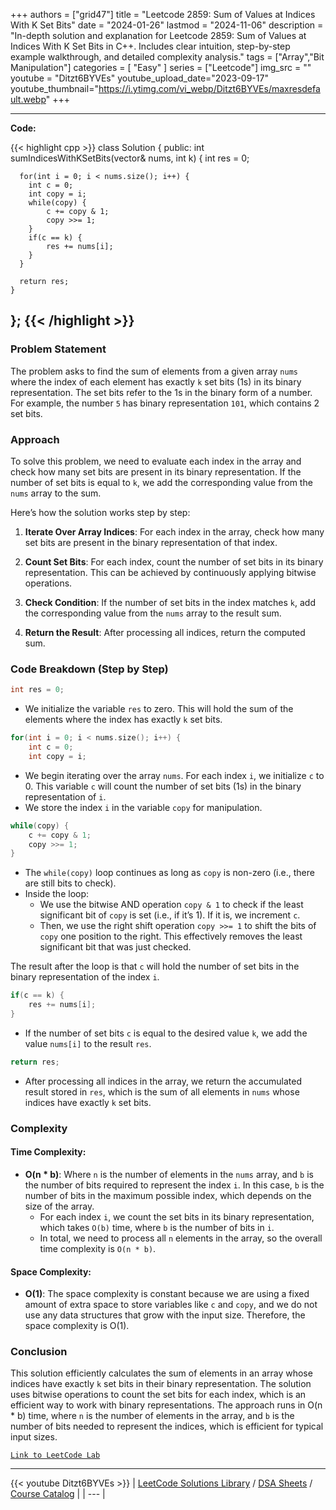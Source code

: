 
+++
authors = ["grid47"]
title = "Leetcode 2859: Sum of Values at Indices With K Set Bits"
date = "2024-01-26"
lastmod = "2024-11-06"
description = "In-depth solution and explanation for Leetcode 2859: Sum of Values at Indices With K Set Bits in C++. Includes clear intuition, step-by-step example walkthrough, and detailed complexity analysis."
tags = ["Array","Bit Manipulation"]
categories = [
    "Easy"
]
series = ["Leetcode"]
img_src = ""
youtube = "Ditzt6BYVEs"
youtube_upload_date="2023-09-17"
youtube_thumbnail="https://i.ytimg.com/vi_webp/Ditzt6BYVEs/maxresdefault.webp"
+++



---
**Code:**

{{< highlight cpp >}}
class Solution {
public:
    int sumIndicesWithKSetBits(vector<int>& nums, int k) {
      int res = 0;

      for(int i = 0; i < nums.size(); i++) {
        int c = 0;
        int copy = i;
        while(copy) {
            c += copy & 1;
            copy >>= 1;
        }
        if(c == k) {
            res += nums[i];
        }
      }

      return res;
    }
};
{{< /highlight >}}
---

### Problem Statement

The problem asks to find the sum of elements from a given array `nums` where the index of each element has exactly `k` set bits (1s) in its binary representation. The set bits refer to the 1s in the binary form of a number. For example, the number `5` has binary representation `101`, which contains 2 set bits.

### Approach

To solve this problem, we need to evaluate each index in the array and check how many set bits are present in its binary representation. If the number of set bits is equal to `k`, we add the corresponding value from the `nums` array to the sum.

Here’s how the solution works step by step:

1. **Iterate Over Array Indices**: For each index in the array, check how many set bits are present in the binary representation of that index.
  
2. **Count Set Bits**: For each index, count the number of set bits in its binary representation. This can be achieved by continuously applying bitwise operations.
  
3. **Check Condition**: If the number of set bits in the index matches `k`, add the corresponding value from the `nums` array to the result sum.

4. **Return the Result**: After processing all indices, return the computed sum.

### Code Breakdown (Step by Step)

```cpp
int res = 0;
```
- We initialize the variable `res` to zero. This will hold the sum of the elements where the index has exactly `k` set bits.

```cpp
for(int i = 0; i < nums.size(); i++) {
    int c = 0;
    int copy = i;
```
- We begin iterating over the array `nums`. For each index `i`, we initialize `c` to 0. This variable `c` will count the number of set bits (1s) in the binary representation of `i`.
- We store the index `i` in the variable `copy` for manipulation.

```cpp
while(copy) {
    c += copy & 1;
    copy >>= 1;
}
```
- The `while(copy)` loop continues as long as `copy` is non-zero (i.e., there are still bits to check).
- Inside the loop:
  - We use the bitwise AND operation `copy & 1` to check if the least significant bit of `copy` is set (i.e., if it’s 1). If it is, we increment `c`.
  - Then, we use the right shift operation `copy >>= 1` to shift the bits of `copy` one position to the right. This effectively removes the least significant bit that was just checked.
  
The result after the loop is that `c` will hold the number of set bits in the binary representation of the index `i`.

```cpp
if(c == k) {
    res += nums[i];
}
```
- If the number of set bits `c` is equal to the desired value `k`, we add the value `nums[i]` to the result `res`.

```cpp
return res;
```
- After processing all indices in the array, we return the accumulated result stored in `res`, which is the sum of all elements in `nums` whose indices have exactly `k` set bits.

### Complexity

#### Time Complexity:
- **O(n * b)**: Where `n` is the number of elements in the `nums` array, and `b` is the number of bits required to represent the index `i`. In this case, `b` is the number of bits in the maximum possible index, which depends on the size of the array.
  - For each index `i`, we count the set bits in its binary representation, which takes `O(b)` time, where `b` is the number of bits in `i`.
  - In total, we need to process all `n` elements in the array, so the overall time complexity is `O(n * b)`.
  
#### Space Complexity:
- **O(1)**: The space complexity is constant because we are using a fixed amount of extra space to store variables like `c` and `copy`, and we do not use any data structures that grow with the input size. Therefore, the space complexity is O(1).

### Conclusion

This solution efficiently calculates the sum of elements in an array whose indices have exactly `k` set bits in their binary representation. The solution uses bitwise operations to count the set bits for each index, which is an efficient way to work with binary representations. The approach runs in O(n * b) time, where `n` is the number of elements in the array, and `b` is the number of bits needed to represent the indices, which is efficient for typical input sizes.

[`Link to LeetCode Lab`](https://leetcode.com/problems/sum-of-values-at-indices-with-k-set-bits/description/)

---
{{< youtube Ditzt6BYVEs >}}
| [LeetCode Solutions Library](https://grid47.xyz/leetcode/) / [DSA Sheets](https://grid47.xyz/sheets/) / [Course Catalog](https://grid47.xyz/courses/) |
| --- |
